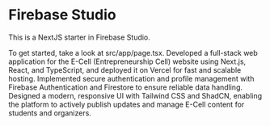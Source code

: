 # Firebase Studio

This is a NextJS starter in Firebase Studio.

To get started, take a look at src/app/page.tsx.
 Developed a full-stack web application for the E-Cell (Entrepreneurship Cell) website using Next.js, React, and TypeScript, and deployed it on Vercel for fast and scalable hosting. Implemented secure authentication and profile management with Firebase Authentication and Firestore to ensure reliable data handling. Designed a modern, responsive UI with Tailwind CSS and ShadCN, enabling the platform to actively publish updates and manage E-Cell content for students and organizers.
